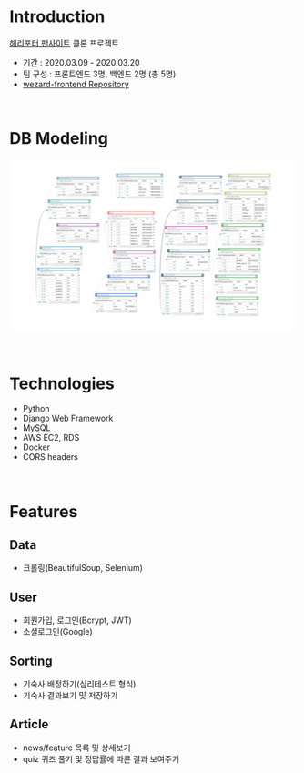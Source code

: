 # Introduction

[해리포터 팬사이트](https://www.wizardingworld.com) 클론 프로젝트
- 기간    : 2020.03.09 - 2020.03.20
- 팀 구성 : 프론트엔드 3명, 백엔드 2명 (총 5명)
- [wezard-frontend Repository](https://github.com/wecode-bootcamp-korea/wezard-frontend)

&nbsp;
&nbsp;
&nbsp;

# DB Modeling
![image](wezard_DB_modeling.png)



&nbsp;
&nbsp;
&nbsp;
# Technologies
- Python
- Django Web Framework
- MySQL
- AWS EC2, RDS
- Docker
- CORS headers


&nbsp;
&nbsp;
&nbsp;
# Features
## Data
- 크롤링(BeautifulSoup, Selenium)

## User
- 회원가입, 로그인(Bcrypt, JWT)
- 소셜로그인(Google)

## Sorting
- 기숙사 배정하기(심리테스트 형식)
- 기숙사 결과보기 및 저장하기

## Article
- news/feature 목록 및 상세보기
- quiz 퀴즈 풀기 및 정답률에 따른 결과 보여주기
